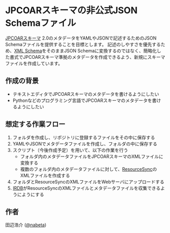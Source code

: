 # JPCOARスキーマの非公式JSON Schemaファイル

[JPCOARスキーマ](https://schema.irdb.nii.ac.jp/ja/schema) 2.0のメタデータをYAMLやJSONで記述するためのJSON Schemaファイルを提供することを目標とします。
記述のしやすさを優先するため、[XML Schema](https://github.com/JPCOAR/schema/blob/master/2.0/jpcoar_scm.xsd)をそのままJSON Schemaに変換するのではなく、簡略化した書式でJPCOARスキーマ準拠のメタデータを作成できるよう、新規にスキーマファイルを作成しています。

## 作成の背景

- テキストエディタでJPCOARスキーマのメタデータを書けるようにしたい
- Pythonなどのプログラミング言語でJPCOARスキーマのメタデータを書けるようにしたい

## 想定する作業フロー

1. フォルダを作成し、リポジトリに登録するファイルをその中に保存する
1. YAMLやJSONでメタデータファイルを作成し、フォルダの中に保存する
1. スクリプト（今後作成予定）を用いて、以下の作業を行う
    - フォルダ内のメタデータファイルをJPCOARスキーマのXMLファイルに変換する
    - 複数のフォルダ内のメタデータファイルに対して、[ResourceSync](https://www.openarchives.org/rs/1.1/resourcesync)のXMLファイルを作成する
1. フォルダとResourceSyncのXMLファイルをWebサーバにアップロードする
1. [IRDB](https://irdb.nii.ac.jp/)がResourceSyncのXMLファイルとメタデータファイルを収集できるようにようにする

## 作者

田辺浩介 ([@nabeta](https://github.com/nabeta))
